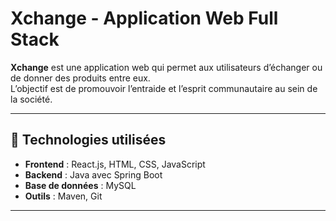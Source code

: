 # Xchange - Application Web Full Stack

**Xchange** est une application web qui permet aux utilisateurs d’échanger ou de donner des produits entre eux.  
L’objectif est de promouvoir l’entraide et l’esprit communautaire au sein de la société.

---

## 🚀 Technologies utilisées

- **Frontend** : React.js, HTML, CSS, JavaScript  
- **Backend** : Java avec Spring Boot  
- **Base de données** : MySQL  
- **Outils** : Maven, Git

---
